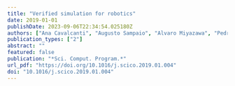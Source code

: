 ```yaml
---
title: "Verified simulation for robotics"
date: 2019-01-01
publishDate: 2023-09-06T22:34:54.025180Z
authors: ["Ana Cavalcanti", "Augusto Sampaio", "Alvaro Miyazawa", "Pedro Ribeiro", "Madiel Conserva Filho", "André Didier", "Wei Li", "Jon Timmis"]
publication_types: ["2"]
abstract: ""
featured: false
publication: "*Sci. Comput. Program.*"
url_pdf: "https://doi.org/10.1016/j.scico.2019.01.004"
doi: "10.1016/j.scico.2019.01.004"
---
```


